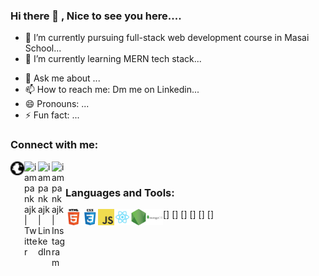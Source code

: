 ### Hi there 👋 , Nice to see you here....

<!--
**iampankajk/iampankajk** is a ✨ _special_ ✨ repository because its `README.md` (this file) appears on your GitHub profile.

Here are some ideas to get you started:
<!--  -->
- 🔭 I’m currently pursuing full-stack web development course in Masai School...
- 🌱 I’m currently learning MERN tech stack...
<!-- - 👯 I’m looking to collaborate on ... -->
<!-- - 🤔 I’m looking for help with ... -->
- 💬 Ask me about ...
- 📫 How to reach me: Dm me on Linkedin...
- 😄 Pronouns: ...
- ⚡ Fun fact:  ...



### Connect with me:

[<img align="left" alt="iampankajk.com" width="22px" src="https://raw.githubusercontent.com/iconic/open-iconic/master/svg/globe.svg" />][website]
[<img align="left" alt="iampankajk | Twitter" width="22px" src="https://cdn.jsdelivr.net/npm/simple-icons@v3/icons/twitter.svg" />][twitter]
[<img align="left" alt="iampankajk | LinkedIn" width="22px" src="https://cdn.jsdelivr.net/npm/simple-icons@v3/icons/linkedin.svg" />][linkedin]
[<img align="left" alt="iampankajk | Instagram" width="22px" src="https://cdn.jsdelivr.net/npm/simple-icons@v3/icons/instagram.svg" />][instagram]

<br/>

### Languages and Tools:

[<img align="left" alt="HTML5" width="26px" src="https://raw.githubusercontent.com/github/explore/80688e429a7d4ef2fca1e82350fe8e3517d3494d/topics/html/html.png" />]
[<img align="left" alt="CSS3" width="26px" src="https://raw.githubusercontent.com/github/explore/80688e429a7d4ef2fca1e82350fe8e3517d3494d/topics/css/css.png" />]
[<img align="left" alt="JavaScript" width="26px" src="https://raw.githubusercontent.com/github/explore/80688e429a7d4ef2fca1e82350fe8e3517d3494d/topics/javascript/javascript.png" />]
[<img align="left" alt="React" width="26px" src="https://raw.githubusercontent.com/github/explore/80688e429a7d4ef2fca1e82350fe8e3517d3494d/topics/react/react.png" />]
[<img align="left" alt="Node.js" width="26px" src="https://raw.githubusercontent.com/github/explore/80688e429a7d4ef2fca1e82350fe8e3517d3494d/topics/nodejs/nodejs.png" />]
[<img align="left" alt="MongoDB" width="26px" src="https://raw.githubusercontent.com/github/explore/80688e429a7d4ef2fca1e82350fe8e3517d3494d/topics/mongodb/mongodb.png" />]


<br />








[website]: https://iampankajk.com
[twitter]: https://twitter.com/realpankajk
[instagram]: https://instagram.com/iampankajk
[linkedin]: https://linkedin.com/in/iampankajk





